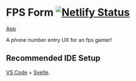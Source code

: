 # FPS Form [![Netlify Status](https://api.netlify.com/api/v1/badges/27e8daa4-3312-4941-ba4e-d522c8f336cd/deploy-status)](https://app.netlify.com/sites/eclectic-empanada-71663d/deploys)

[App](https://master--eclectic-empanada-71663d.netlify.app/)

A phone number entry UX for an fps gamer!


## Recommended IDE Setup

[VS Code](https://code.visualstudio.com/) + [Svelte](https://marketplace.visualstudio.com/items?itemName=svelte.svelte-vscode).
